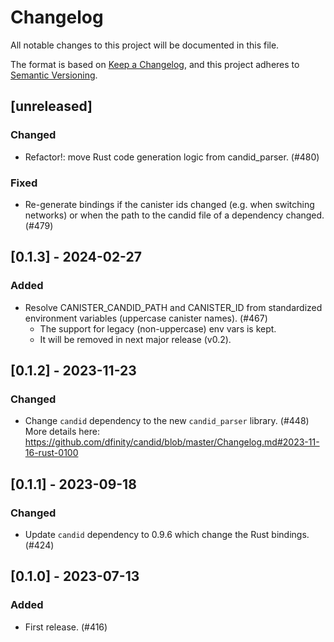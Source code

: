 # Changelog
All notable changes to this project will be documented in this file.

The format is based on [Keep a Changelog](https://keepachangelog.com/en/1.0.0/),
and this project adheres to [Semantic Versioning](https://semver.org/spec/v2.0.0.html).

## [unreleased]

### Changed

- Refactor!: move Rust code generation logic from candid_parser. (#480)

### Fixed

- Re-generate bindings if the canister ids changed (e.g. when switching networks) or when the path to the candid file of a dependency changed. (#479)

## [0.1.3] - 2024-02-27

### Added

- Resolve CANISTER_CANDID_PATH and CANISTER_ID from standardized environment variables (uppercase canister names). (#467)
  - The support for legacy (non-uppercase) env vars is kept.
  - It will be removed in next major release (v0.2).

## [0.1.2] - 2023-11-23

### Changed

- Change `candid` dependency to the new `candid_parser` library. (#448)
  More details here: https://github.com/dfinity/candid/blob/master/Changelog.md#2023-11-16-rust-0100

## [0.1.1] - 2023-09-18

### Changed

- Update `candid` dependency to 0.9.6 which change the Rust bindings. (#424)

## [0.1.0] - 2023-07-13

### Added

- First release. (#416)
